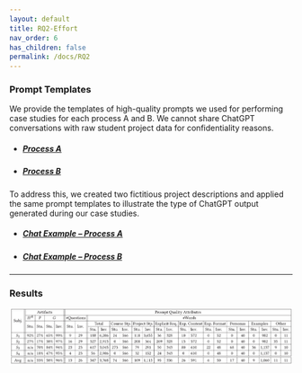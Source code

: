 ```yaml
---
layout: default
title: RQ2-Effort
nav_order: 6
has_children: false
permalink: /docs/RQ2
---
```

### Prompt Templates

We provide the templates of high-quality prompts we used for performing case studies for each process A and B. We cannot share ChatGPT conversations with raw student project data for confidentiality reasons.

- ##### [Process A](data/Prompts-ProcessA.pdf)
- ##### [Process B](data/Prompts-ProcessB.pdf)

To address this, we created two fictitious project descriptions and applied the same prompt templates to illustrate the type of ChatGPT output generated during our case studies.

- ##### [Chat Example – Process A](https://chatgpt.com/share/030fff66-efdc-4afc-88b1-c21d0ffc6d4b)
- ##### [Chat Example – Process B](https://chatgpt.com/share/3b454da2-0d7b-45e6-b0f4-3f44b9d7815a)

---

### Results

![image](../img/caseStudy.png)
